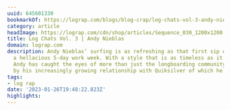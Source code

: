 ```yaml
---
uuid: 645601330
bookmarkOf: https://lograp.com/blogs/blog-crap/log-chats-vol-3-andy-nieblas
category: article
headImage: https://lograp.com/cdn/shop/articles/Sequence_030_1200x1200.jpg?v=1650299490
title: Log Chats Vol. 3 | Andy Nieblas
domain: lograp.com
description: Andy Nieblas’ surfing is as refreshing as that first sip of beer after
  a hellacious 5-day work week. With a style that is as timeless as it is unique,
  Andy has caught the eyes of more than just the longboarding community. This is evidenced
  by his increasingly growing relationship with Quiksilver of which he is far and
tags:
- log rap
date: '2023-01-26T19:48:22.823Z'
highlights:
---
```



